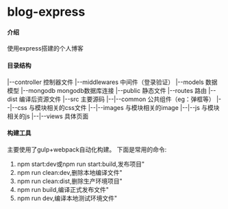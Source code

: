 # blog-express

#### 介绍
使用express搭建的个人博客

#### 目录结构
|--controller  控制器文件
|--middlewares  中间件（登录验证）
|--models      数据模型
|--mongodb     mongodb数据库连接
|--public      静态文件
|--routes      路由
|--dist        编译后资源文件
|--src         主要源码
|--|--common   公共组件（eg：弹框等）
|--|--css      与模块相关的css文件
|--|--images   与模块相关的image
|--|--js       与模块相关的js
|--|--views    具体页面

#### 构建工具
主要使用了gulp+webpack自动化构建。
下面是常用的命令:
1. npm start:dev或npm run start:build,发布项目"
2. npm run clean:dev,删除本地编译文件"
3. npm run clean:dist,删除生产环境项目"
4. npm run build,编译正式发布文件"
5. npm run dev,编译本地测试环境文件"

